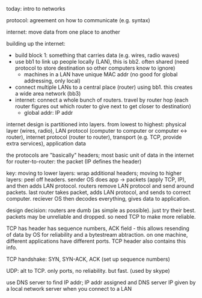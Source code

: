 today: intro to networks

protocol: agreement on how to communicate (e.g. syntax)

internet: move data from one place to another

building up the internet:

- build block 1: something that carries data (e.g. wires, radio waves)
- use bb1 to link up people locally (LAN), this is bb2. often shared (need protocol to store destination so other computers know to ignore)
  - machines in a LAN have unique MAC addr (no good for global addressing, only local)
- connect multiple LANs to a central place (router) using bb1. this creates a wide area network (bb3)
- internet: connect a whole bunch of routers. travel by router hop (each router figures out which router to give next to get closer to destination)
  - global addr: IP addr

internet design is partitioned into layers. from lowest to highest: physical layer (wires, radio), LAN protocol (computer to computer or computer $\leftrightarrow$ router), internet protocol (router to router), transport (e.g. TCP, provide extra services), application data

the protocols are "basically" headers; most basic unit of data in the internet for router-to-router: the packet (IP defines the header)

key: moving to lower layers: wrap additional headers; moving to higher layers: peel off headers. sender OS does app $\rightarrow$ packets (apply TCP, IP), and then adds LAN protocol. routers remove LAN protocol and send around packets. last router takes packet, adds LAN protocol, and sends to correct computer. reciever OS then decodes everything, gives data to application.

design decision: routers are dumb (as simple as possible). just try their best. packets may be unreliable and dropped. so need TCP to make more reliable.

TCP has header has sequence numbers, ACK field - this allows resending of data by OS for reliability and a bytestream abtraction. on one machine, different applications have different ports. TCP header also contains this info.

TCP handshake: SYN, SYN-ACK, ACK (set up sequence numbers)

UDP: alt to TCP. only ports, no reliability. but fast. (used by skype)

use DNS server to find IP addr; IP addr assigned and DNS server IP given by a local network server when you connect to a LAN

